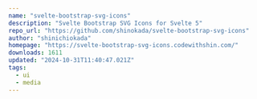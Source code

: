 ```yaml
---
name: "svelte-bootstrap-svg-icons"
description: "Svelte Bootstrap SVG Icons for Svelte 5"
repo_url: "https://github.com/shinokada/svelte-bootstrap-svg-icons"
author: "shinichiokada"
homepage: "https://svelte-bootstrap-svg-icons.codewithshin.com/"
downloads: 1611
updated: "2024-10-31T11:40:47.021Z"
tags: 
  - ui
  - media
---
```

